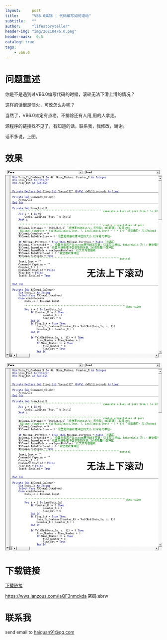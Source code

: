 ```yaml
---
layout:     post
title:      "VB6.0集锦 | 代码编写如何滚动"
subtitle:   ""
author:     "lifestoryteller"
header-img: "img/202104/6.0.png"
header-mask:  0.5
catalog: true
tags:
    - vb6.0
---
```




# 问题重述

你是不是遇到过VB6.0编写代码的时候，滚轮无法下滑上滑的情况？

这样的话很是恼火，可改怎么办呢？

当然了，VB6.0肯定有点老，不排除还有人用,用的人拿走。

源程序的链接找不见了，有知道的话，联系我，我修改，谢谢。

话不多说，上图。



# 效果

![效果1](https://github.com/lifestoryteller/lifestoryteller.github.io/blob/master/img/202104/20210403VBScroll.gif "Cool")

![效果2](/img/202104/20210403VBScroll.gif "Cool")


# 下载链接


[下载链接](https://wws.lanzous.com/iaQF3nmckda)


https://wws.lanzous.com/iaQF3nmckda
密码:ebrw


# 联系我

send email to [haiquan91@qq.com](haiquan91@qq.com)
